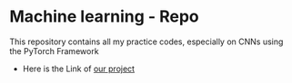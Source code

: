 # Machine learning - Repo 

This repository contains all my practice codes, especially on CNNs using the PyTorch Framework
    
 * Here is the Link of [our project](https://github.com/abbasmammadov/Facial-Expression-Recognition)
